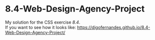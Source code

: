 # 8.4-Web-Design-Agency-Project
My solution for the CSS exercise  *8.4*.
<br>
If you want to see how it looks like: https://digofernandes.github.io/8.4-Web-Design-Agency-Project/
